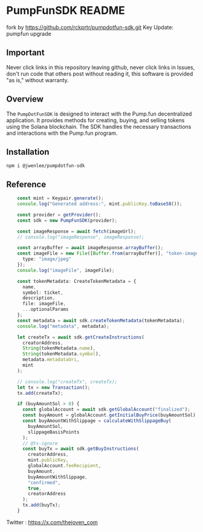 # PumpFunSDK README
fork by https://github.com/rckprtr/pumpdotfun-sdk.git
Key Update: pumpfun upgrade

## Important

Never click links in this repository leaving github, never click links in Issues, don't run code that others post without reading it, this software is provided "as is," without warranty.

## Overview

The `PumpDotFunSDK` is designed to interact with the Pump.fun decentralized application. It provides methods for creating, buying, and selling tokens using the Solana blockchain. The SDK handles the necessary transactions and interactions with the Pump.fun program.

## Installation

`
npm i @jwenlee/pumpdotfun-sdk
`

## Reference
```typescript
    const mint = Keypair.generate();
    console.log("Generated address:", mint.publicKey.toBase58());

    const provider = getProvider();
    const sdk = new PumpFunSDK(provider);

    const imageResponse = await fetch(imageUrl);
    // console.log("imageResponse", imageResponse);

    const arrayBuffer = await imageResponse.arrayBuffer();
    const imageFile = new File([Buffer.from(arrayBuffer)], "token-image.jpg", {
      type: "image/jpeg"
    });
    console.log("imageFile", imageFile);

    const tokenMetadata: CreateTokenMetadata = {
      name,
      symbol: ticket,
      description,
      file: imageFile,
      ...optionalParams
    };
    const metadata = await sdk.createTokenMetadata(tokenMetadata);
    console.log("metadata", metadata);

    let createTx = await sdk.getCreateInstructions(
      creatorAddress,
      String(tokenMetadata.name),
      String(tokenMetadata.symbol),
      metadata.metadataUri,
      mint
    );

    // console.log("createTx", createTx);
    let tx = new Transaction();
    tx.add(createTx);

    if (buyAmountSol > 0) {
      const globalAccount = await sdk.getGlobalAccount("finalized");
      const buyAmount = globalAccount.getInitialBuyPrice(buyAmountSol);
      const buyAmountWithSlippage = calculateWithSlippageBuy(
        buyAmountSol,
        slippageBasisPoints
      );
      // @ts-ignore
      const buyTx = await sdk.getBuyInstructions(
        creatorAddress,
        mint.publicKey,
        globalAccount.feeRecipient,
        buyAmount,
        buyAmountWithSlippage,
        "confirmed",
        true,
        creatorAddress
      );
      tx.add(buyTx);
    }
```

Twitter : https://x.com/thejoven_com